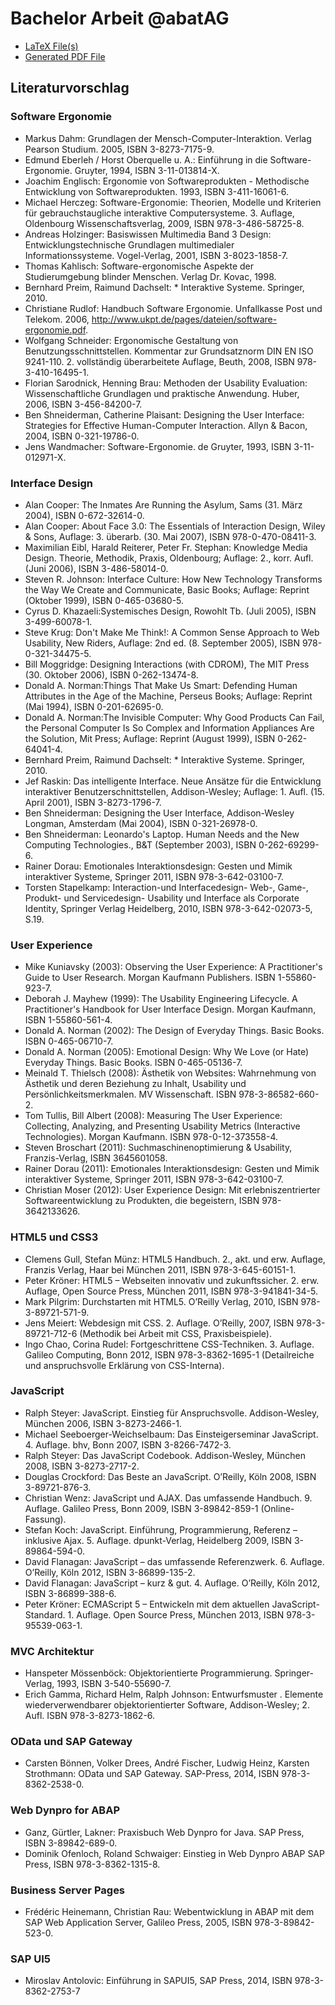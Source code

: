 Bachelor Arbeit @abatAG
==

- [LaTeX File(s)](https://github.com/nlsltz/BA/archive/master.zip)
- [Generated PDF File](https://github.com/nlsltz/BA/raw/master/Abschlussarbeit.pdf)

## Literaturvorschlag
### Software Ergonomie
- Markus Dahm: Grundlagen der Mensch-Computer-Interaktion. Verlag Pearson Studium. 2005, ISBN 3-8273-7175-9.
- Edmund Eberleh / Horst Oberquelle u. A.: Einführung in die Software-Ergonomie. Gruyter, 1994, ISBN 3-11-013814-X.
- Joachim Englisch: Ergonomie von Softwareprodukten - Methodische Entwicklung von Softwareprodukten. 1993, ISBN 3-411-16061-6.
- Michael Herczeg: Software-Ergonomie: Theorien, Modelle und Kriterien für gebrauchstaugliche interaktive Computersysteme. 3. Auflage, Oldenbourg Wissenschaftsverlag, 2009, ISBN 978-3-486-58725-8.
- Andreas Holzinger: Basiswissen Multimedia Band 3 Design: Entwicklungstechnische Grundlagen multimedialer Informationssysteme. Vogel-Verlag, 2001, ISBN 3-8023-1858-7.
- Thomas Kahlisch: Software-ergonomische Aspekte der Studierumgebung blinder Menschen. Verlag Dr. Kovac, 1998.
- Bernhard Preim, Raimund Dachselt: * Interaktive Systeme. Springer, 2010.
- Christiane Rudlof: Handbuch Software Ergonomie. Unfallkasse Post und Telekom. 2006, http://www.ukpt.de/pages/dateien/software-ergonomie.pdf.
- Wolfgang Schneider: Ergonomische Gestaltung von Benutzungsschnittstellen. Kommentar zur Grundsatznorm DIN EN ISO 9241-110. 2. vollständig überarbeitete Auflage, Beuth, 2008, ISBN 978-3-410-16495-1.
- Florian Sarodnick, Henning Brau: Methoden der Usability Evaluation: Wissenschaftliche Grundlagen und praktische Anwendung. Huber, 2006, ISBN 3-456-84200-7.
- Ben Shneiderman, Catherine Plaisant: Designing the User Interface: Strategies for Effective Human-Computer Interaction. Allyn & Bacon, 2004, ISBN 0-321-19786-0.
- Jens Wandmacher: Software-Ergonomie. de Gruyter, 1993, ISBN 3-11-012971-X.

### Interface Design
- Alan Cooper: The Inmates Are Running the Asylum, Sams (31. März 2004), ISBN 0-672-32614-0.
- Alan Cooper: About Face 3.0: The Essentials of Interaction Design, Wiley & Sons, Auflage: 3. überarb. (30. Mai 2007), ISBN 978-0-470-08411-3.
- Maximilian Eibl, Harald Reiterer, Peter Fr. Stephan: Knowledge Media Design. Theorie, Methodik, Praxis, Oldenbourg; Auflage: 2., korr. Aufl. (Juni 2006), ISBN 3-486-58014-0.
- Steven R. Johnson: Interface Culture: How New Technology Transforms the Way We Create and Communicate, Basic Books; Auflage: Reprint (Oktober 1999), ISBN 0-465-03680-5.
- Cyrus D. Khazaeli:Systemisches Design, Rowohlt Tb. (Juli 2005), ISBN 3-499-60078-1.
- Steve Krug: Don't Make Me Think!: A Common Sense Approach to Web Usability, New Riders, Auflage: 2nd ed. (8. September 2005), ISBN 978-0-321-34475-5.
- Bill Moggridge: Designing Interactions (with CDROM), The MIT Press (30. Oktober 2006), ISBN 0-262-13474-8.
- Donald A. Norman:Things That Make Us Smart: Defending Human Attributes in the Age of the Machine, Perseus Books; Auflage: Reprint (Mai 1994), ISBN 0-201-62695-0.
- Donald A. Norman:The Invisible Computer: Why Good Products Can Fail, the Personal Computer Is So Complex and Information Appliances Are the Solution, Mit Press; Auflage: Reprint (August 1999), ISBN 0-262-64041-4.
- Bernhard Preim, Raimund Dachselt: * Interaktive Systeme. Springer, 2010.
- Jef Raskin: Das intelligente Interface. Neue Ansätze für die Entwicklung interaktiver Benutzerschnittstellen, Addison-Wesley; Auflage: 1. Aufl. (15. April 2001), ISBN 3-8273-1796-7.
- Ben Shneiderman: Designing the User Interface, Addison-Wesley Longman, Amsterdam (Mai 2004), ISBN 0-321-26978-0.
- Ben Shneiderman: Leonardo's Laptop. Human Needs and the New Computing Technologies., B&T (September 2003), ISBN 0-262-69299-6.
- Rainer Dorau: Emotionales Interaktionsdesign: Gesten und Mimik interaktiver Systeme, Springer 2011, ISBN 978-3-642-03100-7.
- Torsten Stapelkamp: Interaction-und Interfacedesign- Web-, Game-, Produkt- und Servicedesign- Usability und Interface als Corporate Identity, Springer Verlag Heidelberg, 2010, ISBN 978-3-642-02073-5, S.19.

### User Experience
- Mike Kuniavsky (2003): Observing the User Experience: A Practitioner's Guide to User Research. Morgan Kaufmann Publishers. ISBN 1-55860-923-7.
- Deborah J. Mayhew (1999): The Usability Engineering Lifecycle. A Practitioner's Handbook for User Interface Design. Morgan Kaufmann, ISBN 1-55860-561-4.
- Donald A. Norman (2002): The Design of Everyday Things. Basic Books. ISBN 0-465-06710-7.
- Donald A. Norman (2005): Emotional Design: Why We Love (or Hate) Everyday Things. Basic Books. ISBN 0-465-05136-7.
- Meinald T. Thielsch (2008): Ästhetik von Websites: Wahrnehmung von Ästhetik und deren Beziehung zu Inhalt, Usability und Persönlichkeitsmerkmalen. MV Wissenschaft. ISBN 978-3-86582-660-2.
- Tom Tullis, Bill Albert (2008): Measuring The User Experience: Collecting, Analyzing, and Presenting Usability Metrics (Interactive Technologies). Morgan Kaufmann. ISBN 978-0-12-373558-4.
- Steven Broschart (2011): Suchmaschinenoptimierung & Usability, Franzis-Verlag, ISBN 3645601058.
- Rainer Dorau (2011): Emotionales Interaktionsdesign: Gesten und Mimik interaktiver Systeme, Springer 2011, ISBN 978-3-642-03100-7.
- Christian Moser (2012): User Experience Design: Mit erlebniszentrierter Softwareentwicklung zu Produkten, die begeistern, ISBN 978-3642133626.

### HTML5 und CSS3
- Clemens Gull, Stefan Münz: HTML5 Handbuch. 2., akt. und erw. Auflage, Franzis Verlag, Haar bei München 2011, ISBN 978-3-645-60151-1.
- Peter Kröner: HTML5 – Webseiten innovativ und zukunftssicher. 2. erw. Auflage, Open Source Press, München 2011, ISBN 978-3-941841-34-5.
- Mark Pilgrim: Durchstarten mit HTML5. O’Reilly Verlag, 2010, ISBN 978-3-89721-571-9.
- Jens Meiert: Webdesign mit CSS. 2. Auflage. O’Reilly, 2007, ISBN 978-3-89721-712-6 (Methodik bei Arbeit mit CSS, Praxisbeispiele).
- Ingo Chao, Corina Rudel: Fortgeschrittene CSS-Techniken. 3. Auflage. Galileo Computing, Bonn 2012, ISBN 978-3-8362-1695-1 (Detailreiche und anspruchsvolle Erklärung von CSS-Interna).

### JavaScript
- Ralph Steyer: JavaScript. Einstieg für Anspruchsvolle. Addison-Wesley, München 2006, ISBN 3-8273-2466-1.
- Michael Seeboerger-Weichselbaum: Das Einsteigerseminar JavaScript. 4. Auflage. bhv, Bonn 2007, ISBN 3-8266-7472-3.
- Ralph Steyer: Das JavaScript Codebook. Addison-Wesley, München 2008, ISBN 3-8273-2717-2.
- Douglas Crockford: Das Beste an JavaScript. O’Reilly, Köln 2008, ISBN 3-89721-876-3.
- Christian Wenz: JavaScript und AJAX. Das umfassende Handbuch. 9. Auflage. Galileo Press, Bonn 2009, ISBN 3-89842-859-1 (Online-Fassung).
- Stefan Koch: JavaScript. Einführung, Programmierung, Referenz – inklusive Ajax. 5. Auflage. dpunkt-Verlag, Heidelberg 2009, ISBN 3-89864-594-0.
- David Flanagan: JavaScript – das umfassende Referenzwerk. 6. Auflage. O’Reilly, Köln 2012, ISBN 3-86899-135-2.
- David Flanagan: JavaScript – kurz & gut. 4. Auflage. O’Reilly, Köln 2012, ISBN 3-86899-388-6.
- Peter Kröner: ECMAScript 5 – Entwickeln mit dem aktuellen JavaScript-Standard. 1. Auflage. Open Source Press, München 2013, ISBN 978-3-95539-063-1.

### MVC Architektur
- Hanspeter Mössenböck: Objektorientierte Programmierung. Springer-Verlag, 1993, ISBN 3-540-55690-7.
- Erich Gamma, Richard Helm, Ralph Johnson: Entwurfsmuster . Elemente wiederverwendbarer objektorientierter Software, Addison-Wesley; 2. Aufl. ISBN 978-3-8273-1862-6.

### OData und SAP Gateway
- Carsten Bönnen, Volker Drees, André Fischer, Ludwig Heinz, Karsten Strothmann: OData und SAP Gateway. SAP-Press, 2014, ISBN 978-3-8362-2538-0.

### Web Dynpro for ABAP
- Ganz, Gürtler, Lakner: Praxisbuch Web Dynpro for Java. SAP Press, ISBN 3-89842-689-0.
- Dominik Ofenloch, Roland Schwaiger: Einstieg in Web Dynpro ABAP SAP Press, ISBN 978-3-8362-1315-8.

### Business Server Pages
- Frédéric Heinemann, Christian Rau: Webentwicklung in ABAP mit dem SAP Web Application Server, Galileo Press, 2005, ISBN 978-3-89842-523-0.

### SAP UI5
- Miroslav Antolovic: Einführung in SAPUI5, SAP Press, 2014, ISBN 978-3-8362-2753-7
